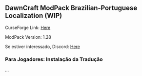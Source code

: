 ## DawnCraft ModPack Brazilian-Portuguese Localization (WIP)

CurseForge Link: [Here](https://www.curseforge.com/minecraft/modpacks/dawn-craft "DawnCraft - An Adventure RPG Modpack")

ModPack Version: 1.28

Se estiver interessado, Discord: [Here](https://discord.gg/5vPSPJtx "DawnCraft - Tradução pt_br")

### Para Jogadores: Instalação da Tradução

 ...
